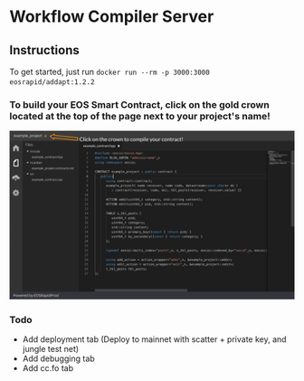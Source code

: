 # Workflow Compiler Server

## Instructions 
To get started, just run `docker run --rm -p 3000:3000 eosrapid/addapt:1.2.2`


### To build your EOS Smart Contract, click on the gold crown located at the top of the page next to your project's name!
![How to Compile Contract](/screenshots/crownshow.jpg)

### Todo
- Add deployment tab (Deploy to mainnet with scatter + private key, and jungle test net)
- Add debugging tab
- Add cc.fo tab


